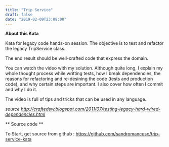 ```yaml
---
title: "Trip Service"
draft: false
date: "2019-02-09T23:08:00"
---
```


**About this Kata**


Kata for legacy code hands-on session. The objective is to test and refactor the legacy TripService class.

The end result should be well-crafted code that express the domain.

You can watch the video with my solution. Although quite long, I explain my whole thought process while writting tests, how I break dependencies, the reasons for refactoring and re-desining the code (tests and production code), and why certain steps are important. I also cover how often I commit and why I do it.

The video is full of tips and tricks that can be used in any language.



_source http://craftedsw.blogspot.com/2011/07/testing-legacy-hard-wired-dependencies.html_


** Source code **

To Start, get source from github : https://github.com/sandromancuso/trip-service-kata
